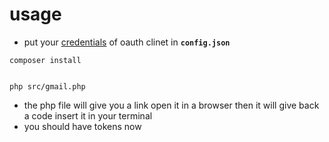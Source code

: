 # usage

- put your [credentials](https://console.cloud.google.com/apis/credentials) of oauth clinet in __`config.json`__ 

```
composer install


php src/gmail.php
```

- the php file will give you a link open it in a browser then it will give back a code insert it in your terminal
- you should have tokens now
